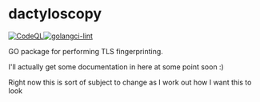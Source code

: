 # dactyloscopy 
[![CodeQL](https://github.com/LeeBrotherston/dactyloscopy/actions/workflows/codeql-analysis.yml/badge.svg)](https://github.com/LeeBrotherston/dactyloscopy/actions/workflows/codeql-analysis.yml)[![golangci-lint](https://github.com/LeeBrotherston/dactyloscopy/actions/workflows/golangci-lint.yml/badge.svg)](https://github.com/LeeBrotherston/dactyloscopy/actions/workflows/golangci-lint.yml)

GO package for performing TLS fingerprinting.

I'll actually get some documentation in here at some point soon :)

Right now this is sort of subject to change as I work out how I want this to look
